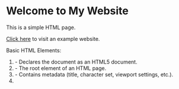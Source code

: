 <!DOCTYPE html>
<html lang="en">
<head>
    <meta charset="UTF-8">
    <meta name="viewport" content="width=device-width, initial-scale=1.0">
    <title>My First Web Page</title>
</head>
<body>
    <h1>Welcome to My Website</h1>
    <p>This is a simple HTML page.</p>
    <a href="https://www.example.com">Click here</a> to visit an example website.
</body>
</html>

Basic HTML Elements:

1. <!DOCTYPE html> - Declares the document as an HTML5 document.


2. <html> - The root element of an HTML page.


3. <head> - Contains metadata (title, character set, viewport settings, etc.).


4. <title> - Defines the title shown on the browser tab.


5. <body> - Contains the visible content.


6. <h1> to <h6> - Headings (h1 is the largest, h6 is the smallest).


7. <p> - Paragraphs.


8. <a> - Hyperlinks.


9. <img> - Images.


10. <div> - Container for grouping content.


11. <ul> / <ol> / <li> - Lists (unordered, ordered, list item).



Are you looking for help with something specific in HTML?

